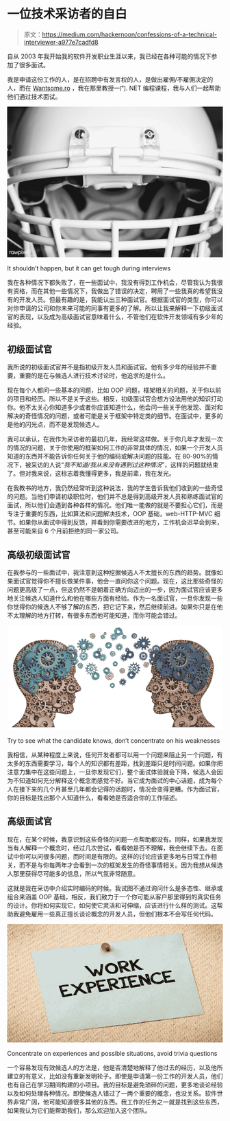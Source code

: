 # 一位技术采访者的自白

> 原文：<https://medium.com/hackernoon/confessions-of-a-technical-interviewer-a977e7cadfd8>

自从 2003 年我开始我的软件开发职业生涯以来，我已经在各种可能的情况下参加了很多面试。

我是申请这份工作的人，是在招聘中有发言权的人，是做出雇佣/不雇佣决定的人，而在 [Wantsome.ro](http://wantsome.ro/curs-programare-dot-net-iasi) ，我在那里教授一门. NET 编程课程，我与人们一起帮助他们通过技术面试。

![](img/e11ca30d1ff6ba1b0640239c6c846485.png)

It shouldn’t happen, but it can get tough during interviews

我在各种情况下都失败了，在一些面试中，我没有得到工作机会，尽管我认为我很有资格，而在其他一些情况下，我做出了错误的决定，聘用了一些我真的希望我没有的开发人员。但最有趣的是，我能认出三种面试官。根据面试官的类型，你可以对你申请的公司和你未来可能的同事有更多的了解。所以让我来解释一下初级面试官的表现，以及成为高级面试官意味着什么，不管他们在软件开发领域有多少年的经验。

## 初级面试官

我所说的初级面试官并不是指初级开发人员和面试官。他有多少年的经验并不重要，重要的是在与候选人进行技术讨论时，他追求的是什么。

现在每个人都问一些基本的问题，比如 OOP 问题，框架相关的问题，关于你以前的项目和经历。所以不是关于这些。相反，初级面试官会想方设法用他的知识打动你。他不太关心你知道多少或者你应该知道什么，他会问一些关于他发现、面对和解决的奇怪情况的问题，或者可能是关于框架中特定类的细节。在面试中，更多的是他的闪光点，而不是发现候选人。

我可以承认，在我作为采访者的最初几年，我经常这样做。关于你几年才发现一次的情况的问题，关于你使用的框架如何工作的非常具体的情况，如果一个开发人员知道的东西并不能告诉你任何关于他的编码或解决问题的技能。在 80-90%的情况下，被采访的人说“*我不知道/我从来没有遇到过这种情况*”，这样的问题就结束了。但对我来说，这标志着我懂得更多，我是前辈，我在发光。

在我教书的地方，我仍然经常听到这种说法，我的学生告诉我他们收到的一些奇怪的问题。当他们申请初级职位时，他们并不总是得到高级开发人员和熟练面试官的面试，所以他们会遇到各种各样的情况。他们唯一能做的就是不要担心它们，而是专注于重要的东西，比如算法和问题解决技术，OOP 基础，web-HTTP-MVC 细节。如果你从面试中得到反馈，并看到你需要改进的地方，工作机会迟早会到来，甚至可能来自 6 个月前拒绝的同一家公司。

## 高级初级面试官

在我参与的一些面试中，我注意到这种挖掘候选人不太擅长的东西的趋势。就像如果面试官觉得你不擅长做某件事，他会一直问你这个问题。现在，这比那些奇怪的问题更高级了一点，但这仍然不是朝着正确方向迈出的一步，因为面试官应该更多地关注候选人知道什么和他在哪些方面有经验。作为一名面试官，一旦你发现一些你觉得你的候选人不够了解的东西，把它记下来，然后继续前进。如果你只是在他不太理解的地方打转，有很多东西他可能知道，而你可能会错过。

![](img/1ef5f1dffdaec88fafb08eb3b7779dc0.png)

Try to see what the candidate knows, don’t concentrate on his weaknesses

我相信，从某种程度上来说，任何开发者都可以用一个问题来阻止另一个问题，有太多的东西需要学习，每个人的知识都有差距，找到差距只是时间问题。如果你把注意力集中在这些问题上，一旦你发现它们，整个面试体验就会下降，候选人会因为不知道如何充分解释这个概念而感觉不好。当它成为面试的中心话题，成为每个人在接下来的几个月甚至几年都会记得的话题时，情况会变得更糟。作为面试官，你的目标是找出那个人知道什么，看看她是否适合你的工作描述。

## 高级面试官

现在，在某个时候，我意识到这些奇怪的问题一点帮助都没有。同样，如果我发现当有人解释一个概念时，经过几次尝试，看看她是否不理解，我会继续下去。在面试中你可以问很多问题，而时间是有限的。这样的讨论应该更多地与日常工作相关，而不是与你每两年才会看到一次的框架发生的奇怪事情相关。因为我想从候选人那里获得尽可能多的信息，所以气氛非常随意。

这就是我在采访中介绍实时编码的时候。我试图不通过询问什么是多态性、继承或组合来涵盖 OOP 基础，相反，我们致力于一个你可能从客户那里得到的真实任务的设计。你将如何实现它，如何使它灵活和可伸缩，应该进行什么样的测试。这帮助我避免雇用一些真正擅长谈论概念的开发人员，但他们根本不会写任何代码。

![](img/600eb251201a2a3c6b4f412367eea555.png)

Concentrate on experiences and possible situations, avoid trivia questions

一个容易发现有效候选人的方法是，他是否清楚地解释了他过去的经历，以及他所建立的有意义，比如没有重新发明轮子。即使是申请第一份工作的开发人员，他们也有自己在学习期间构建的小项目。我的目标是避免琐碎的问题，更多地谈论经验以及如何处理各种情况。即使候选人错过了一两个重要的概念，也没关系。软件世界非常广阔，他可能知道很多其他的东西。我工作的任务之一就是找到这些东西，如果我认为它们能帮助我们，那么欢迎加入这个团队。